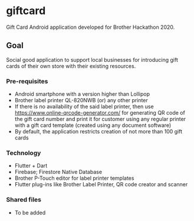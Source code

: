 # giftcard
Gift Card Android application developed for Brother Hackathon 2020.
## Goal
Social good application to support local businesses for introducing gift cards of their own store with their existing resources.
### Pre-requisites
- Android smartphone with a version higher than Lollipop
- Brother label printer QL-820NWB (or) any other printer
- If there is no availability of the said label printer, then use https://www.online-qrcode-generator.com/ for generating QR code of the gift card number and print it for customer using any regular printer with a gift card template (created using any document software)
- By default, the application restricts creation of not more than 100 gift cards
### Technology
- Flutter + Dart
- Firebase; Firestore Native Database
- Brother P-Touch editor for label printer templates
- Flutter plug-ins like Brother Label Printer, QR code creator and scanner
### Shared files
- To be added
